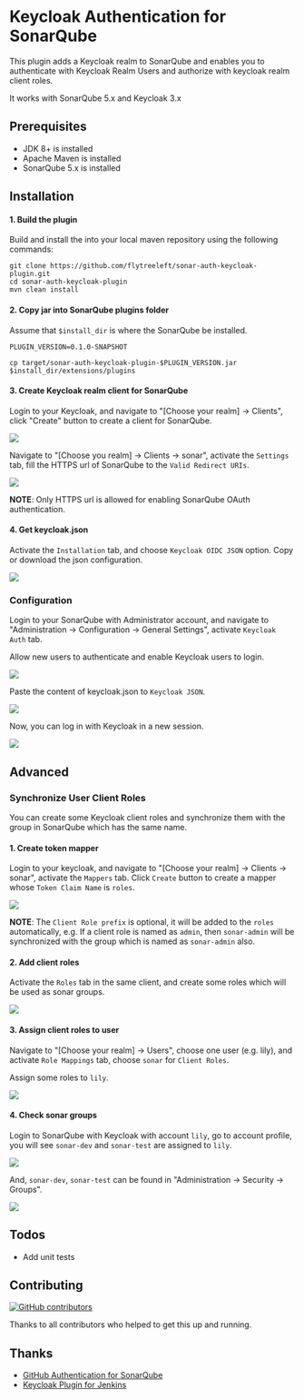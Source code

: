 Keycloak Authentication for SonarQube
=====================================
This plugin adds a Keycloak realm to SonarQube and enables you to
authenticate with Keycloak Realm Users and authorize with keycloak realm client roles.

It works with SonarQube 5.x and Keycloak 3.x

## Prerequisites
* JDK 8+ is installed
* Apache Maven is installed
* SonarQube 5.x is installed 

## Installation

#### 1. Build the plugin
Build and install the into your local maven repository using the following commands:
```
git clone https://github.com/flytreeleft/sonar-auth-keycloak-plugin.git
cd sonar-auth-keycloak-plugin
mvn clean install
```

#### 2. Copy jar into SonarQube plugins folder
Assume that `$install_dir` is where the SonarQube be installed.
```
PLUGIN_VERSION=0.1.0-SNAPSHOT

cp target/sonar-auth-keycloak-plugin-$PLUGIN_VERSION.jar $install_dir/extensions/plugins
```

#### 3. Create Keycloak realm client for SonarQube
Login to your Keycloak, and navigate to "[Choose your realm] -> Clients",
click "Create" button to create a client for SonarQube.

![](./docs/images/create-client-for-sonar.png)

Navigate to "[Choose you realm] -> Clients -> sonar", activate the `Settings` tab,
fill the HTTPS url of SonarQube to the `Valid Redirect URIs`.

![](./docs/images/add-sonar-https-url-for-client.png)

**NOTE**: Only HTTPS url is allowed for enabling SonarQube OAuth authentication.

#### 4. Get keycloak.json
Activate the `Installation` tab, and choose `Keycloak OIDC JSON` option.
Copy or download the json configuration.

![](./docs/images/copy-keycloak-json.png)

### Configuration
Login to your SonarQube with Administrator account,
and navigate to "Administration -> Configuration -> General Settings",
activate `Keycloak Auth` tab.

Allow new users to authenticate and enable Keycloak users to login.

![](./docs/images/enable-keycloak-auth-in-sonar.png)

Paste the content of keycloak.json to `Keycloak JSON`.

![](./docs/images/paste-keycloak-json-in-sonar.png)

Now, you can log in with Keycloak in a new session.

![](./docs/images/login-with-keycloak.png)

## Advanced

### Synchronize User Client Roles
You can create some Keycloak client roles and synchronize them with the group
in SonarQube which has the same name.

#### 1. Create token mapper
Login to your keycloak, and navigate to
"[Choose your realm] -> Clients -> sonar", activate the `Mappers` tab.
Click `Create` button to create a mapper whose `Token Claim Name` is `roles`.

![](./docs/images/create-client-roles-mapper.png)

**NOTE**: The `Client Role prefix` is optional, it will be added to the `roles` automatically,
e.g. If a client role is named as `admin`, then `sonar-admin` will be synchronized with
the group which is named as `sonar-admin` also.

#### 2. Add client roles
Activate the `Roles` tab in the same client, and create some roles which will be used as sonar groups.

![](./docs/images/create-client-roles.png)

#### 3. Assign client roles to user
Navigate to "[Choose your realm] -> Users", choose one user (e.g. lily),
and activate `Role Mappings` tab, choose `sonar` for `Client Roles`.

Assign some roles to `lily`.

![](./docs/images/assign-client-roles-to-user.png)

#### 4. Check sonar groups
Login to SonarQube with Keycloak with account `lily`, go to account profile,
you will see `sonar-dev` and `sonar-test` are assigned to `lily`.

![](./docs/images/sonar-user-groups-from-keycloak.png)

And, `sonar-dev`, `sonar-test` can be found in "Administration -> Security -> Groups".

![](./docs/images/keycloak-client-roles-in-admin-groups.png)

## Todos
* Add unit tests

## Contributing
[![GitHub contributors](https://img.shields.io/github/contributors/flytreeleft/sonar-auth-keycloak-plugin.svg)](https://github.com/flytreeleft/sonar-auth-keycloak-plugin/graphs/contributors)

Thanks to all contributors who helped to get this up and running.

## Thanks
* [GitHub Authentication for SonarQube](https://github.com/SonarSource/sonar-auth-github)
* [Keycloak Plugin for Jenkins](https://github.com/jenkinsci/keycloak-plugin)
